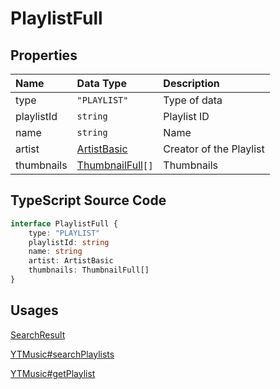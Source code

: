 # PlaylistFull

## Properties

| Name       | Data Type                           | Description                      |
| :--------- | :---------------------------------- | :------------------------------- |
| type       | `"PLAYLIST"`                        | Type of data                     |
| playlistId | `string`                            | Playlist ID                      |
| name       | `string`                            | Name                             |
| artist     | [ArtistBasic](#ArtistBasic)         | Creator of the Playlist          |
| thumbnails | [ThumbnailFull](#ThumbnailFull)`[]` | Thumbnails                       |

## TypeScript Source Code

```ts
interface PlaylistFull {
	type: "PLAYLIST"
	playlistId: string
	name: string
	artist: ArtistBasic
	thumbnails: ThumbnailFull[]
}
```

## Usages

[SearchResult](../types/SearchResult.html)

[YTMusic#searchPlaylists](../ytmusic/searchPlaylists.html)

[YTMusic#getPlaylist](../ytmusic/getPlaylist.html)
